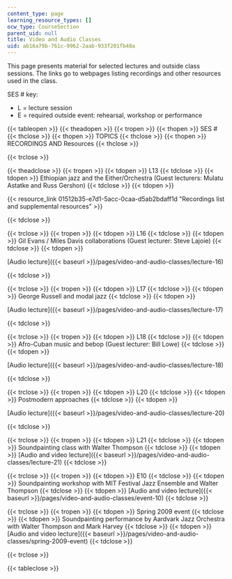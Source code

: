 ```yaml
---
content_type: page
learning_resource_types: []
ocw_type: CourseSection
parent_uid: null
title: Video and Audio Classes
uid: ab16a79b-761c-9962-2aab-933f201fb48a
---
```


This page presents material for selected lectures and outside class sessions. The links go to webpages listing recordings and other resources used in the class.

SES # key:

*   L = lecture session
*   E = required outside event: rehearsal, workshop or performance

{{< tableopen >}}
{{< theadopen >}}
{{< tropen >}}
{{< thopen >}}
SES #
{{< thclose >}}
{{< thopen >}}
TOPICS
{{< thclose >}}
{{< thopen >}}
RECORDINGS AND Resources
{{< thclose >}}

{{< trclose >}}

{{< theadclose >}}
{{< tropen >}}
{{< tdopen >}}
L13
{{< tdclose >}}
{{< tdopen >}}
Ethiopian jazz and the Either/Orchestra (Guest lecturers: Mulatu Astatke and Russ Gershon)
{{< tdclose >}}
{{< tdopen >}}


{{< resource_link 01512b35-e7d1-5acc-0caa-d5ab2bdaff1d "Recordings list and supplemental resources" >}}


{{< tdclose >}}

{{< trclose >}}
{{< tropen >}}
{{< tdopen >}}
L16
{{< tdclose >}}
{{< tdopen >}}
Gil Evans / Miles Davis collaborations (Guest lecturer: Steve Lajoie)
{{< tdclose >}}
{{< tdopen >}}


[Audio lecture]({{< baseurl >}}/pages/video-and-audio-classes/lecture-16)


{{< tdclose >}}

{{< trclose >}}
{{< tropen >}}
{{< tdopen >}}
L17
{{< tdclose >}}
{{< tdopen >}}
George Russell and modal jazz
{{< tdclose >}}
{{< tdopen >}}


[Audio lecture]({{< baseurl >}}/pages/video-and-audio-classes/lecture-17)


{{< tdclose >}}

{{< trclose >}}
{{< tropen >}}
{{< tdopen >}}
L18
{{< tdclose >}}
{{< tdopen >}}
Afro-Cuban music and bebop (Guest lecturer: Bill Lowe)
{{< tdclose >}}
{{< tdopen >}}


[Audio lecture]({{< baseurl >}}/pages/video-and-audio-classes/lecture-18)


{{< tdclose >}}

{{< trclose >}}
{{< tropen >}}
{{< tdopen >}}
L20
{{< tdclose >}}
{{< tdopen >}}
Postmodern approaches
{{< tdclose >}}
{{< tdopen >}}


[Audio lecture]({{< baseurl >}}/pages/video-and-audio-classes/lecture-20)


{{< tdclose >}}

{{< trclose >}}
{{< tropen >}}
{{< tdopen >}}
L21
{{< tdclose >}}
{{< tdopen >}}
Soundpainting class with Walter Thompson
{{< tdclose >}}
{{< tdopen >}}
[Audio and video lecture]({{< baseurl >}}/pages/video-and-audio-classes/lecture-21)
{{< tdclose >}}

{{< trclose >}}
{{< tropen >}}
{{< tdopen >}}
E10
{{< tdclose >}}
{{< tdopen >}}
Soundpainting workshop with MIT Festival Jazz Ensemble and Walter Thompson
{{< tdclose >}}
{{< tdopen >}}
[Audio and video lecture]({{< baseurl >}}/pages/video-and-audio-classes/event-10)
{{< tdclose >}}

{{< trclose >}}
{{< tropen >}}
{{< tdopen >}}
Spring 2009 event
{{< tdclose >}}
{{< tdopen >}}
Soundpainting performance by Aardvark Jazz Orchestra with Walter Thompson and Mark Harvey
{{< tdclose >}}
{{< tdopen >}}
[Audio and video lecture]({{< baseurl >}}/pages/video-and-audio-classes/spring-2009-event)
{{< tdclose >}}

{{< trclose >}}

{{< tableclose >}}